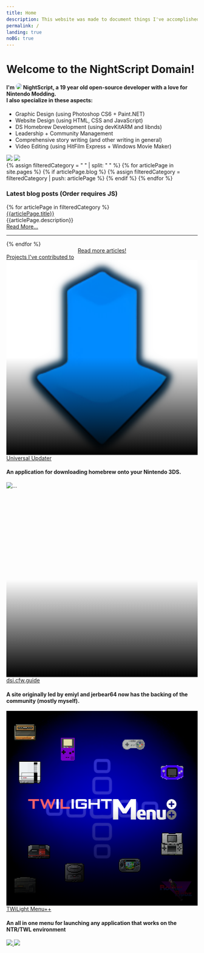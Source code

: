 ```yaml
---
title: Home
description: This website was made to document things I've accomplished over the years. Maybe you'll find something interesting here?
permalink: /
landing: true
noBG: true
---
```


<div class="landing-style pb-5">
	<div class="bgAvatar"></div>
	<div class="landingText container">
		<h1 noAnchor class="text-center page-padding-top">Welcome to the NightScript Domain!</h1>
		<h4 noAnchor class="text-center" id="characterDescription">
			I'm <img src="/assets/images/avatar.png" style="width: 1em; border-radius: 50%;"> NightScript, a <noscript id="age">19</noscript> year old open-source developer with a love for Nintendo Modding.<br>
			I also specialize in these aspects:
		</h4>
		<ul>
			<li>Graphic Design (using Photoshop CS6 + Paint.NET)</li>
			<li>Website Design (using HTML, CSS and JavaScript)</li>
			<li>DS Homebrew Development (using devKitARM and libnds)</li>
			<li>Leadership + Community Management</li>
			<li>Comprehensive story writing (and other writing in general)</li>
			<li>Video Editing (using HitFilm Express + Windows Movie Maker)</li>
		</ul>
		<div class="text-center mt-3" id="contactMeButtons">
			<a class="nstooltip" data-tooltip="Check out my FOSS portfolio" href="/social/github"><img src="/assets/images/icons/github.svg"></a>
			<a class="nstooltip" data-tooltip="Join my Discord Server" href="/social/discord"><img src="/assets/images/icons/discord.svg"></a>
		</div>
	</div>
</div>
<div class="noAnchorsPadding" style="background-color: var(--background-filter);">
	<div class="row">
		<div class="col-md-525 col-lg-525 col-xl-4 mb-3">
			<!-- <div class="card mb-3">
				<div class="card-body">
					<a class="h5 card-title card-header-icon" href="https://github.com/NightYoshi370" style="text-decoration: none;"><img src="/assets/images/icons/github.svg" style="height: 1.5em;"> <u>Github Profile stats</u></a>
					<noscript class="gitStats">
						<iframe src="https://gist.github.com/NightYoshi370/9430c9b83c3b5482295115982c843520.pibb" style="width: 100%; height: 100%;"></iframe>
						<img src="https://github-readme-stats.nightyoshi370.vercel.app/api?username=NightYoshi370&hide_title=true&hide_border=true&theme=algolia&show_icons=true&bg_color=00000000" style="width: 100%; filter: drop-shadow(0px 2.5px 1px var(--shadow-color))">
						<img src="https://github-readme-stats.nightyoshi370.vercel.app/api/top-langs?username=NightYoshi370&hide_border=true&theme=algolia&layout=compact&bg_color=00000000" style="width: 100%; filter: drop-shadow(0px 2.5px 1px var(--shadow-color))">
					</noscript>
				</div>
				<div class="card-footer"><small class="text-muted">Stats made using <a href="https://github.com/anuraghazra/github-readme-stats">Github Readme Stats</a> & <a href="https://github.com/Bloggify/github-calendar">Github Calendar</a></small></div>
			</div> -->
			{% assign filteredCategory = " " | split: " " %}
			{% for articlePage in site.pages %}
				{% if articlePage.blog %}
					{% assign filteredCategory = filteredCategory | push: articlePage %}
				{% endif %}
			{% endfor %}
			<div class="card mb-2">
				<div class="card-body">
					<h3 noAnchor class="card-title">Latest blog posts <noscript>(Order requires JS)</noscript></h3>
					<div class="card-text">
						<div id="blogList">
							{% for articlePage in filteredCategory %}
								<div articleDate="{{ articlePage.initialPublishDate }}">
									<a class="h5" href="{{articlePage.permalink}}">{{articlePage.title}}</a>
									<div class="mb-0">{{articlePage.description}}</div>
									<a href="{{articlePage.permalink}}" style="text-align: right;">Read More...</a>
									<hr>
								</div>
							{% endfor %}
						</div>
						<div style="text-align: center;">
							<a href="/blog" type="button" class="btn btn-primary">Read more articles!</a>
						</div>
					</div>
					<script>
						let blogList = [...document.getElementById("blogList").children]
							.sort((x, y) => new Date(y.getAttribute("articledate")) - new Date(x.getAttribute("articledate")))
							.slice(0, 3);
						Array.from(document.getElementById("blogList").children).forEach(e=>e.remove());
						blogList.forEach(article => document.getElementById("blogList").appendChild(article));
					</script>
				</div>
			</div>
		</div>
		<div class="col-md-675 col-lg-675 col-xl-8">
			<a class="h3" href="/projects">Projects I've contributed to</a>
			<style>
				.carousel-item img {
					height: 512px;
					width: 512px;
					display: block;
					margin-left: auto;
					margin-right: auto;
				}
				.carousel-item a.h1 {
					color: var(--text-color);
				}
				.imageFadeGradient::after {
					display: block;
					position: relative;
					background-image: linear-gradient(to bottom, rgba(255, 255, 255, 0) 0, rgba(0,0,0,1) 100%);
					margin-top: -256px;
					height: 256px;
					width: 100%;
					content: '';
				}
				.carousel-caption {
					right: 0;
					text-align: left;
					color: var(--text-color);
				}
			</style>
			<div id="blogCarousel" class="carousel slide mb-3 mt-3" data-bs-ride="carousel">
				<div class="carousel-inner">
					<div class="carousel-item active">
						<div class="imageFadeGradient"><img src="/assets/images/projects/universal-updater.png" alt="..."></div>
						<div class="carousel-caption">
							<a href="https://universal-team.net/projects/universal-updater.html" class="h1">Universal Updater</a>
							<h4 noAnchor>An application for downloading homebrew onto your Nintendo 3DS.</h4>
						</div>
					</div>
					<div class="carousel-item">
						<div class="imageFadeGradient"><img src="/assets/images/projects/dsi-guide-icon.png" alt="..."></div>
						<div class="carousel-caption">
							<a href="/projects/dsi-guide" class="h1">dsi.cfw.guide</a>
							<h4 noAnchor>A site originally led by emiyl and jerbear64 now has the backing of the community (mostly myself).</h4>
						</div>
					</div>
					<div class="carousel-item">
						<div class="imageFadeGradient"><img src="/assets/images/projects/twilight.png" alt="..."></div>
						<div class="carousel-caption">
							<a href="https://github.com/DS-Homebrew/TWiLightMenu" class="h1">TWiLight Menu++</a>
							<h4 noAnchor>An all in one menu for launching any application that works on the NTR/TWL environment</h4>
						</div>
					</div>
				</div>
				<a class="carousel-control-prev" href="#blogCarousel" role="button" data-bs-slide="prev">
					<picture style="width: 4em;">
						<source srcset="/assets/images/icons/icons8-back-48.png" type="image/avif">
						<img src="/assets/images/icons/icons8-back-48.png">
					</picture>
				</a>
				<a class="carousel-control-next" href="#blogCarousel" role="button" data-bs-slide="next">
					<picture style="width: 4em;">
						<source srcset="/assets/images/icons/icons8-forward-48.png" type="image/avif">
						<img src="/assets/images/icons/icons8-forward-48.png">
					</picture>
				</a>
			</div>
		</div>
	</div>
</div>

<script>

</script>